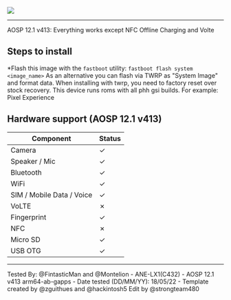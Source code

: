 ![](https://reimg-teknosa-cloud-prod.mncdn.com/mnresize/600/600/productimage/125076744/125076744_0_MC/8799298355250_1557493302288.jpg)
***

AOSP 12.1 v413: Everything works except NFC Offline Charging and Volte

## Steps to install

*Flash this image with the `fastboot` utility: ```fastboot flash system <image_name>```
As an alternative you can flash via TWRP as "System Image" and format data.
When installing with twrp, you need to factory reset over stock recovery.
This device runs roms with all phh gsi builds. For example: Pixel Experience

## Hardware support (AOSP 12.1 v413)

| Component                 | Status                                             |
|---------------------------|-----------------------------------------------------------|
| Camera                    | ✓ |
| Speaker / Mic             | ✓ |
| Bluetooth                 | ✓ |
| WiFi                      | ✓ |
| SIM / Mobile Data / Voice | ✓ |
| VoLTE                     | ✗ |
| Fingerprint               | ✓ |
| NFC                       | ✗ |
| Micro SD                  | ✓ |
| USB OTG                   | ✓ |
---

Tested By: @FintasticMan and @Montelion - ANE-LX1(C432) - AOSP 12.1 v413 arm64-ab-gapps - Date tested (DD/MM/YY): 18/05/22 - Template created by @zguithues and @hackintosh5 
 Edit by
@strongteam480